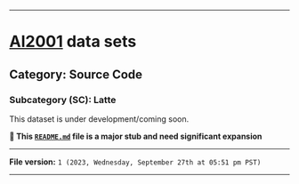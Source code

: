 
***

# [AI2001](https://github.com/seanpm2001/AI2001/) data sets

## Category: Source Code

### Subcategory (SC): Latte

This dataset is under development/coming soon.

**🌱️ This [`README.md`](/README.md) file is a major stub and need significant expansion**

***

**File version:** `1 (2023, Wednesday, September 27th at 05:51 pm PST)`

***

